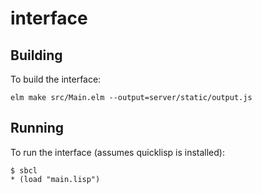 # interface

## Building

To build the interface:

```
elm make src/Main.elm --output=server/static/output.js
```

## Running

To run the interface (assumes quicklisp is installed):
```
$ sbcl
* (load "main.lisp")
```
